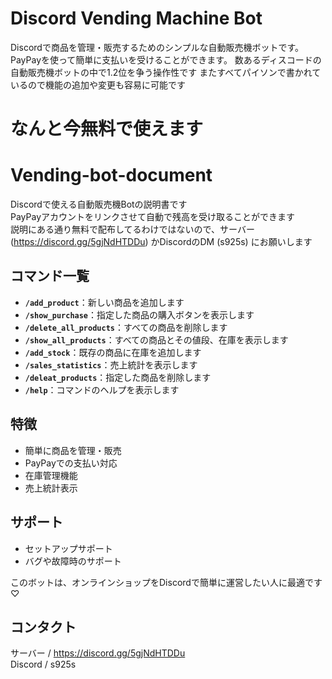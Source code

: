 # Discord Vending Machine Bot

Discordで商品を管理・販売するためのシンプルな自動販売機ボットです。PayPayを使って簡単に支払いを受けることができます。
数あるディスコードの自動販売機ボットの中で1.2位を争う操作性です
またすべてパイソンで書かれているので機能の追加や変更も容易に可能です

# なんと今無料で使えます

# Vending-bot-document
Discordで使える自動販売機Botの説明書です  
PayPayアカウントをリンクさせて自動で残高を受け取ることができます  
説明にある通り無料で配布してるわけではないので、サーバー (https://discord.gg/5gjNdHTDDu) かDiscordのDM (s925s) にお願いします 

## コマンド一覧

- **`/add_product`**：新しい商品を追加します
- **`/show_purchase`**：指定した商品の購入ボタンを表示します
- **`/delete_all_products`**：すべての商品を削除します
- **`/show_all_products`**：すべての商品とその値段、在庫を表示します
- **`/add_stock`**：既存の商品に在庫を追加します
- **`/sales_statistics`**：売上統計を表示します
- **`/deleat_products`**：指定した商品を削除します
- **`/help`**：コマンドのヘルプを表示します
  
  
## 特徴

- 簡単に商品を管理・販売
- PayPayでの支払い対応
- 在庫管理機能
- 売上統計表示

## サポート
- セットアップサポート
- バグや故障時のサポート



このボットは、オンラインショップをDiscordで簡単に運営したい人に最適です♡

## コンタクト
サーバー / https://discord.gg/5gjNdHTDDu  
Discord / s925s
